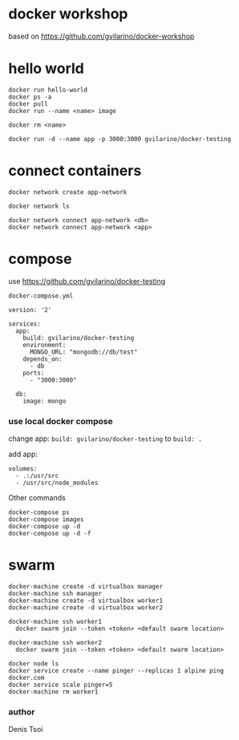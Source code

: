 # docker workshop


based on https://github.com/gvilarino/docker-workshop

# hello world

    docker run hello-world
    docker ps -a
    docker pull
    docker run --name <name> image

    docker rm <name>

    docker run -d --name app -p 3000:3000 gvilarino/docker-testing

# connect containers

    docker network create app-network

    docker network ls

    docker network connect app-network <db>
    docker network connect app-network <app>

# compose

use https://github.com/gvilarino/docker-testing

    docker-compose.yml

    version: '2'

    services:
      app:
        build: gvilarino/docker-testing
        environment:
          MONGO_URL: "mongodb://db/test"
        depends_on:
          - db
        ports:
          - "3000:3000"

      db:
        image: mongo

### use local docker compose

change app: `build: gvilarino/docker-testing` to `build: .`

add app: 

    volumes:
      - .:/usr/src
      - /usr/src/node_modules

Other commands

    docker-compose ps
    docker-compose images
    docker-compose up -d
    docker-compose up -d -f

# swarm

    docker-machine create -d virtualbox manager
    docker-machine ssh manager
    docker-machine create -d virtualbox worker1
    docker-machine create -d virtualbox worker2

    docker-machine ssh worker1 
      docker swarm join --token <token> <default swarm location>

    docker-machine ssh worker2 
      docker swarm join --token <token> <default swarm location>

    docker node ls
    docker service create --name pinger --replicas 1 alpine ping docker.com
    docker service scale pinger=5
    docker-machine rm worker1

### author
Denis Tsoi